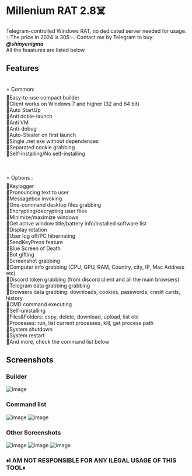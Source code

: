 # Millenium RAT 2.8☠️
Telegram-controlled Windows RAT, no dedicated server needed for usage. ✨The price in 2024 is 30$✨. Contact me by Telegram to buy: <em>**@shinyenigma**</em> <br>All the feaatures are listed below
## Features
<br />⭐️ Common:
<br />🔹Easy-to-use compact builder
<br />🔹Client works on Windows 7 and higher (32 and 64 bit)
<br />🔹Auto StartUp
<br />🔹Anti doble-launch
<br />🔹Anti VM
<br />🔹Anti-debug
<br />🔹Auto-Stealer on first launch
<br />🔹Single .net exe without dependences
<br />🔹Separated cookie grabbing
<br />🔹Self-installing/No self-installing

<br />
<br />⭐️ Options :
<br />🔶Keylogger
<br />🔶Pronouncing text to user
<br />🔶Messagebox invoking
<br />🔶One-command desktop files grabbing
<br />🔶Encrypting/decrypting user files
<br />🔶Minimize/maximize windows
<br />🔶Get active window title/battery info/installed software list
<br />🔶Display rotation
<br />🔶User log off/PC hibernating
<br />🔶SendKeyPress feature
<br />🔶Blue Screen of Death
<br />🔶Bot gifting
<br />🔶Screenshot grabbing
<br />🔶Computer info grabbing (CPU, GPU, RAM, Country, city, IP, Mac Address etc)
<br />🔶Discord token grabbing (from discord client and all the main browsers)
<br />🔶Telegram data grabbing grabbing
<br />🔶Browsers data grabbing: downloads, cookies, passwords, credit cards, history
<br />🔶CMD command executing
<br />🔶Self-unistalling
<br />🔶Files&Folders: copy, delete, download, upload, list etc
<br />🔶Processes: run, list current processes, kill, get process path
<br />🔶System shutdown
<br />🔶System restart
<br />🔶And more, check the command list below

## Screenshots
### Builder
![image](https://github.com/Shiny-enigma/Millenium-RAT/assets/120505411/894ca01d-94a0-4e94-8ba8-09a8ea47eb3c)

### Command list
![image](https://github.com/Shiny-enigma/Millenium-RAT/assets/120505411/6ea3fe61-2573-4f07-88d8-ba6d41ad168c)
![image](https://github.com/Shiny-enigma/Millenium-RAT/assets/120505411/9f443b49-621b-4ffe-b553-9863c86a6cd9)

### Other Screenshots
![image](https://github.com/Shiny-enigma/Millenium-RAT/assets/120505411/3092a8b2-9301-4037-b3ab-22e045100a6b)
![image](https://github.com/Shiny-enigma/Millenium-RAT/assets/120505411/4d2f5461-3542-433b-b0cb-d144e87bcfed)
![image](https://github.com/Shiny-enigma/Millenium-RAT/assets/120505411/6b93a032-34e6-4dc9-bbe4-25cebe8ab78e)

### ♦️I AM NOT RESPONSIBLE FOR ANY ILEGAL USAGE OF THIS TOOL♦️
